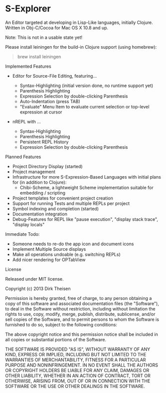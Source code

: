 S-Explorer
=======

An Editor targeted at developing in Lisp-Like languages, initially Clojure.
Written in Obj-C/Cocoa for Mac OS X 10.8 and up.

Note: This is not in a usable state yet!

Please install leiningen for the build-in Clojure support (using homebrew):

> brew install leiningen

Implemented Features

* Editor for Source-File Editing, featuring...
  * Syntax-Highlighting (initial version done, no runtime support yet)
  * Parenthesis Highlighting 
  * Expression Selection by double-clicking Parenthesis
  * Auto-Indentation (press TAB)
  * "Evaluate" Menu Item to evaluate current selection or top-level expression at cursor


* nREPL with ...
  * Syntax-Highlighting
  * Parenthesis Highlighting
  * Persistent REPL History
  * Expression Selection by double-clicking Parenthesis


Planned Features

* Project Directory Display (started)
* Project management
* Infrastructure for more S-Expression-Based Languages with initial plans for (in addition to Clojure):
  * Chibi-Scheme, a lightweight Scheme implementation suitable for embedding / scripting
* Project templates for convenient project creation
* Support for running Tests and multiple REPLs per project
* Symbol indexing and completion (started)
* Documentation integration
* Debug-Features for REPL like "pause execution", "display stack trace", "display locals"

Immediate Todo:

* Someone needs to re-do the app icon and document icons
* Implement Multiple Source displays
* Make all operations undoable (e.g. switching REPLs)
* Add nicer rendering for OPTabView

License

Released under MIT license.

Copyright (c) 2013 Dirk Theisen

Permission is hereby granted, free of charge, to any person obtaining a copy of this software and associated documentation files (the "Software"), to deal in the Software without restriction, including without limitation the rights to use, copy, modify, merge, publish, distribute, sublicense, and/or sell copies of the Software, and to permit persons to whom the Software is furnished to do so, subject to the following conditions:

The above copyright notice and this permission notice shall be included in all copies or substantial portions of the Software.

THE SOFTWARE IS PROVIDED "AS IS", WITHOUT WARRANTY OF ANY KIND, EXPRESS OR IMPLIED, INCLUDING BUT NOT LIMITED TO THE WARRANTIES OF MERCHANTABILITY, FITNESS FOR A PARTICULAR PURPOSE AND NONINFRINGEMENT. IN NO EVENT SHALL THE AUTHORS OR COPYRIGHT HOLDERS BE LIABLE FOR ANY CLAIM, DAMAGES OR OTHER LIABILITY, WHETHER IN AN ACTION OF CONTRACT, TORT OR OTHERWISE, ARISING FROM, OUT OF OR IN CONNECTION WITH THE SOFTWARE OR THE USE OR OTHER DEALINGS IN THE SOFTWARE.


